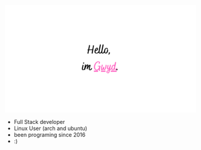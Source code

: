 ![screenshot1](https://raw.githubusercontent.com/Gwyd0/Gwyd0/main/msg-modified.png)
* Full Stack developer 
* Linux User (arch and ubuntu)
* been programing since 2016
* :)
